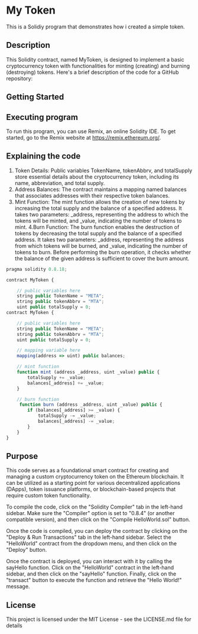 # My Token

This is a Solidiy program that demonstrates how i created a simple token. 

## Description

This Solidity contract, named MyToken, is designed to implement a basic cryptocurrency token with functionalities for minting (creating) and burning (destroying) tokens. Here's a brief description of the code for a GitHub repository:

## Getting Started

## Executing program

To run this program, you can use Remix, an online Solidity IDE. To get started, go to the Remix website at https://remix.ethereum.org/.

## Explaining the code
1. Token Details: Public variables TokenName, tokenAbbrv, and totalSupply store essential details about the cryptocurrency token, including its name, abbreviation, and total supply.
2. Address Balances: The contract maintains a mapping named balances that associates addresses with their respective token balances.
3. Mint Function: The mint function allows the creation of new tokens by increasing the total supply and the balance of a specified address. It takes two parameters: _address, representing the address to which the tokens will be minted, and _value, indicating the number of tokens to mint.
4.Burn Function: The burn function enables the destruction of tokens by decreasing the total supply and the balance of a specified address. It takes two parameters: _address, representing the address from which tokens will be burned, and _value, indicating the number of tokens to burn. Before performing the burn operation, it checks whether the balance of the given address is sufficient to cover the burn amount.

```javascript
pragma solidity 0.8.18;

contract MyToken {    

    // public variables here
    string public TokenName = "META";
    string public tokenAbbrv = "MTA";
    uint public totalSupply = 0;
contract MyToken {

    // public variables here
    string public TokenName = "META";
    string public tokenAbbrv = "MTA";
    uint public totalSupply = 0;

    // mapping variable here
    mapping(address => uint) public balances;

    // mint function
    function mint (address _address, uint _value) public {
        totalSupply += _value;
        balances[_address] += _value;
    }

    // burn function
     function burn (address _address, uint _value) public {
        if (balances[_address] >= _value) {
            totalSupply -= _value;
            balances[_address] -= _value;
        }
    }
}
```
## Purpose
This code serves as a foundational smart contract for creating and managing a custom cryptocurrency token on the Ethereum blockchain. It can be utilized as a starting point for various decentralized applications (DApps), token issuance platforms, or blockchain-based projects that require custom token functionality.

To compile the code, click on the "Solidity Compiler" tab in the left-hand sidebar. Make sure the "Compiler" option is set to "0.8.4" (or another compatible version), and then click on the "Compile HelloWorld.sol" button.

Once the code is compiled, you can deploy the contract by clicking on the "Deploy & Run Transactions" tab in the left-hand sidebar. Select the "HelloWorld" contract from the dropdown menu, and then click on the "Deploy" button.

Once the contract is deployed, you can interact with it by calling the sayHello function. Click on the "HelloWorld" contract in the left-hand sidebar, and then click on the "sayHello" function. Finally, click on the "transact" button to execute the function and retrieve the "Hello World!" message.


## License

This project is licensed under the MIT License - see the LICENSE.md file for details
